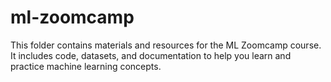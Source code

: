 # ml-zoomcamp

This folder contains materials and resources for the ML Zoomcamp course. It includes code, datasets, and documentation to help you learn and practice machine learning concepts.
